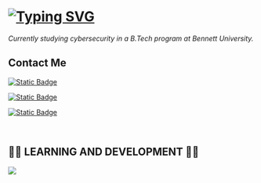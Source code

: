 <h1>
  <a href="https://git.io/typing-svg">
    <img src="https://readme-typing-svg.demolab.com?font=Roboto&size=24&duration=3000&pause=1000&color=F7F7F7&width=435&lines=Hi%2C+I'm+Aryan+Sharma" alt="Typing SVG">
  </a>
</h1>

*Currently studying cybersecurity in a B.Tech program at Bennett University.*

<h2>Contact Me</h2>
<p>
  <a href="https://www.linkedin.com/in/vaibhav-pathak-9202652b7" target="_blank">
    <img alt="Static Badge" src="https://img.shields.io/badge/Follow-0A66C2?style=for-the-badge&logo=linkedin&logoColor=ffffff">
  </a>
</p>
<p>
  <a href="https://instagram.com/_vaibhav._.11" target="_blank">
    <img alt="Static Badge" src="https://img.shields.io/badge/Follow-833AB4?style=for-the-badge&logo=instagram&logoColor=ffffff">
  </a>
</p>
<p>
  <a href="https://twitter.com/" target="_blank">
    <img alt="Static Badge" src="https://img.shields.io/badge/Follow-d3d3d3?style=for-the-badge&logo=X&logoColor=black">
  </a>
</p>

</br>
<h2>👨‍💻 LEARNING AND DEVELOPMENT 👨‍💻</h2>
<p>
  <a href="https://skillicons.dev">
    <img src="https://skillicons.dev/icons?i=python,git,github,rust,cpp,vscode,visualstudio,unity,unreal,linux,flutter" />
  </a>
</p>
</br>
